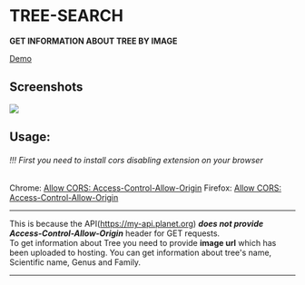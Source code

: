# TREE-SEARCH
**GET INFORMATION ABOUT TREE BY IMAGE**

[Demo](https://bakhtiyor-dev.github.io/tree-search/ "Demo")
## Screenshots
![](https://user-images.githubusercontent.com/62164732/112615870-d78a0880-8e44-11eb-9db8-0d0fc3451aa0.png)
## Usage:
###### !!! First you need to install cors disabling extension on your browser
Chrome: [Allow CORS: Access-Control-Allow-Origin](https://chrome.google.com/webstore/detail/allow-cors-access-control/lhobafahddgcelffkeicbaginigeejlf "Allow CORS: Access-Control-Allow-Origin")
Firefox: [Allow CORS: Access-Control-Allow-Origin](https://addons.mozilla.org/en-US/firefox/addon/access-control-allow-origin/ "Allow CORS: Access-Control-Allow-Origin")

------------


This is because the API(https://my-api.planet.org)  ***does not provide Access-Control-Allow-Origin*** header for GET requests.  
To get information about Tree you need to provide **image url** which has been uploaded to hosting.
You can get information about tree's name, Scientific name, Genus and Family.


------------


